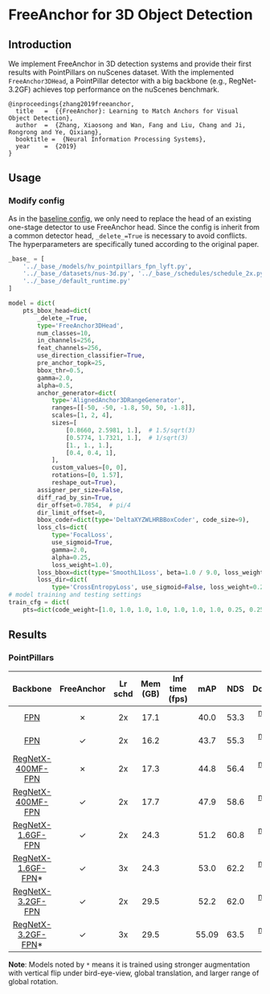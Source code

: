 # FreeAnchor for 3D Object Detection

## Introduction

We implement FreeAnchor in 3D detection systems and provide their first results with PointPillars on nuScenes dataset.
With the implemented `FreeAnchor3DHead`, a PointPillar detector with a big backbone (e.g., RegNet-3.2GF) achieves top performance
on the nuScenes benchmark.

```
@inproceedings{zhang2019freeanchor,
  title   =  {{FreeAnchor}: Learning to Match Anchors for Visual Object Detection},
  author  =  {Zhang, Xiaosong and Wan, Fang and Liu, Chang and Ji, Rongrong and Ye, Qixiang},
  booktitle =  {Neural Information Processing Systems},
  year    =  {2019}
}
```

## Usage

### Modify config

As in the [baseline config](hv_pointpillars_fpn_sbn-all_free-anchor_4x8_2x_nus-3d.py), we only need to replace the head of an existing one-stage detector to use FreeAnchor head.
Since the config is inherit from a common detector head, `_delete_=True` is necessary to avoid conflicts.
The hyperparameters are specifically tuned according to the original paper.

```python
_base_ = [
    '../_base_/models/hv_pointpillars_fpn_lyft.py',
    '../_base_/datasets/nus-3d.py', '../_base_/schedules/schedule_2x.py',
    '../_base_/default_runtime.py'
]

model = dict(
    pts_bbox_head=dict(
        _delete_=True,
        type='FreeAnchor3DHead',
        num_classes=10,
        in_channels=256,
        feat_channels=256,
        use_direction_classifier=True,
        pre_anchor_topk=25,
        bbox_thr=0.5,
        gamma=2.0,
        alpha=0.5,
        anchor_generator=dict(
            type='AlignedAnchor3DRangeGenerator',
            ranges=[[-50, -50, -1.8, 50, 50, -1.8]],
            scales=[1, 2, 4],
            sizes=[
                [0.8660, 2.5981, 1.],  # 1.5/sqrt(3)
                [0.5774, 1.7321, 1.],  # 1/sqrt(3)
                [1., 1., 1.],
                [0.4, 0.4, 1],
            ],
            custom_values=[0, 0],
            rotations=[0, 1.57],
            reshape_out=True),
        assigner_per_size=False,
        diff_rad_by_sin=True,
        dir_offset=0.7854,  # pi/4
        dir_limit_offset=0,
        bbox_coder=dict(type='DeltaXYZWLHRBBoxCoder', code_size=9),
        loss_cls=dict(
            type='FocalLoss',
            use_sigmoid=True,
            gamma=2.0,
            alpha=0.25,
            loss_weight=1.0),
        loss_bbox=dict(type='SmoothL1Loss', beta=1.0 / 9.0, loss_weight=0.8),
        loss_dir=dict(
            type='CrossEntropyLoss', use_sigmoid=False, loss_weight=0.2)))
# model training and testing settings
train_cfg = dict(
    pts=dict(code_weight=[1.0, 1.0, 1.0, 1.0, 1.0, 1.0, 1.0, 0.25, 0.25]))
```

## Results

### PointPillars

|  Backbone   |FreeAnchor|Lr schd | Mem (GB) | Inf time (fps) | mAP |NDS| Download |
| :---------: |:-----: |:-----: | :------: | :------------: | :----: |:----: | :------: |
|[FPN](../pointpillars/hv_pointpillars_fpn_sbn-all_4x8_2x_nus-3d.py)|✗|2x|17.1||40.0|53.3|[model](http://download.openmmlab.com/mmdetection3d/v0.1.0_models/pointpillars/hv_pointpillars_fpn_sbn-all_4x8_2x_nus-3d/hv_pointpillars_fpn_sbn-all_4x8_2x_nus-3d_20200620_230405-2fa62f3d.pth) &#124; [log](http://download.openmmlab.com/mmdetection3d/v0.1.0_models/pointpillars/hv_pointpillars_fpn_sbn-all_4x8_2x_nus-3d/hv_pointpillars_fpn_sbn-all_4x8_2x_nus-3d_20200620_230405.log.json)|
|[FPN](./hv_pointpillars_fpn_sbn-all_free-anchor_4x8_2x_nus-3d.py)|✓|2x|16.2||43.7|55.3|[model](http://download.openmmlab.com/mmdetection3d/v0.1.0_models/free_anchor/hv_pointpillars_fpn_sbn-all_free-anchor_4x8_2x_nus-3d/hv_pointpillars_fpn_sbn-all_free-anchor_4x8_2x_nus-3d_20200628_210537-09d359fc.pth) &#124; [log](http://download.openmmlab.com/mmdetection3d/v0.1.0_models/free_anchor/hv_pointpillars_fpn_sbn-all_free-anchor_4x8_2x_nus-3d/hv_pointpillars_fpn_sbn-all_free-anchor_4x8_2x_nus-3d_20200628_210537.log.json)|
|[RegNetX-400MF-FPN](../regnet/hv_pointpillars_regnet-400mf_fpn_sbn-all_4x8_2x_nus-3d.py)|✗|2x|17.3||44.8|56.4|[model](http://download.openmmlab.com/mmdetection3d/v0.1.0_models/regnet/hv_pointpillars_regnet-400mf_fpn_sbn-all_4x8_2x_nus-3d/hv_pointpillars_regnet-400mf_fpn_sbn-all_4x8_2x_nus-3d_20200620_230239-c694dce7.pth) &#124; [log](http://download.openmmlab.com/mmdetection3d/v0.1.0_models/regnet/hv_pointpillars_regnet-400mf_fpn_sbn-all_4x8_2x_nus-3d/hv_pointpillars_regnet-400mf_fpn_sbn-all_4x8_2x_nus-3d_20200620_230239.log.json)|
|[RegNetX-400MF-FPN](./hv_pointpillars_regnet-400mf_fpn_sbn-all_free-anchor_4x8_2x_nus-3d.py)|✓|2x|17.7||47.9|58.6|[model](http://download.openmmlab.com/mmdetection3d/v0.1.0_models/free_anchor/hv_pointpillars_regnet-400mf_fpn_sbn-all_free-anchor_4x8_2x_nus-3d/hv_pointpillars_regnet-400mf_fpn_sbn-all_free-anchor_4x8_2x_nus-3d_20200629_050311-a334765d.pth) &#124; [log](http://download.openmmlab.com/mmdetection3d/v0.1.0_models/free_anchor/hv_pointpillars_regnet-400mf_fpn_sbn-all_free-anchor_4x8_2x_nus-3d/hv_pointpillars_regnet-400mf_fpn_sbn-all_free-anchor_4x8_2x_nus-3d_20200629_050311.log.json)|
|[RegNetX-1.6GF-FPN](./hv_pointpillars_regnet-1.6gf_fpn_sbn-all_free-anchor_4x8_2x_nus-3d.py)|✓|2x|24.3||51.2|60.8|[model](http://download.openmmlab.com/mmdetection3d/v0.1.0_models/free_anchor/hv_pointpillars_regnet-1.6gf_fpn_sbn-all_free-anchor_4x8_2x_nus-3d/hv_pointpillars_regnet-1.6gf_fpn_sbn-all_free-anchor_4x8_2x_nus-3d_20200629_105446-6ffa59cb.pth) &#124; [log](http://download.openmmlab.com/mmdetection3d/v0.1.0_models/free_anchor/hv_pointpillars_regnet-1.6gf_fpn_sbn-all_free-anchor_4x8_2x_nus-3d/hv_pointpillars_regnet-1.6gf_fpn_sbn-all_free-anchor_4x8_2x_nus-3d_20200629_105446.log.json)|
|[RegNetX-1.6GF-FPN](./hv_pointpillars_regnet-1.6gf_fpn_sbn-all_free-anchor_strong-aug_4x8_3x_nus-3d.py)*|✓|3x|24.3||53.0|62.2|[model](http://download.openmmlab.com/mmdetection3d/v0.1.0_models/free_anchor/hv_pointpillars_regnet-1.6gf_fpn_sbn-all_free-anchor_strong-aug_4x8_3x_nus-3d/hv_pointpillars_regnet-1.6gf_fpn_sbn-all_free-anchor_strong-aug_4x8_3x_nus-3d_20200701_201531-036f7de3.pth) &#124; [log](http://download.openmmlab.com/mmdetection3d/v0.1.0_models/free_anchor/hv_pointpillars_regnet-1.6gf_fpn_sbn-all_free-anchor_strong-aug_4x8_3x_nus-3d/hv_pointpillars_regnet-1.6gf_fpn_sbn-all_free-anchor_strong-aug_4x8_3x_nus-3d_20200701_201531.log.json)|
|[RegNetX-3.2GF-FPN](./hv_pointpillars_regnet-3.2gf_fpn_sbn-all_free-anchor_4x8_2x_nus-3d.py)|✓|2x|29.5||52.2|62.0|[model](http://download.openmmlab.com/mmdetection3d/v0.1.0_models/free_anchor/hv_pointpillars_regnet-3.2gf_fpn_sbn-all_free-anchor_4x8_2x_nus-3d/hv_pointpillars_regnet-3.2gf_fpn_sbn-all_free-anchor_4x8_2x_nus-3d_20200629_055854-658125b0.pth) &#124; [log](http://download.openmmlab.com/mmdetection3d/v0.1.0_models/free_anchor/hv_pointpillars_regnet-3.2gf_fpn_sbn-all_free-anchor_4x8_2x_nus-3d/hv_pointpillars_regnet-3.2gf_fpn_sbn-all_free-anchor_4x8_2x_nus-3d_20200629_055854.log.json)|
|[RegNetX-3.2GF-FPN](./hv_pointpillars_regnet-3.2gf_fpn_sbn-all_free-anchor_strong-aug_4x8_3x_nus-3d.py)*|✓|3x|29.5||55.09|63.5|[model](http://download.openmmlab.com/mmdetection3d/v0.1.0_models/free_anchor/hv_pointpillars_regnet-3.2gf_fpn_sbn-all_free-anchor_strong-aug_4x8_3x_nus-3d/hv_pointpillars_regnet-3.2gf_fpn_sbn-all_free-anchor_strong-aug_4x8_3x_nus-3d_20200629_181452-297fdc66.pth) &#124; [log](http://download.openmmlab.com/mmdetection3d/v0.1.0_models/free_anchor/hv_pointpillars_regnet-3.2gf_fpn_sbn-all_free-anchor_strong-aug_4x8_3x_nus-3d/hv_pointpillars_regnet-3.2gf_fpn_sbn-all_free-anchor_strong-aug_4x8_3x_nus-3d_20200629_181452.log.json)|

**Note**: Models noted by `*` means it is trained using stronger augmentation with vertical flip under bird-eye-view, global translation, and larger range of global rotation.
